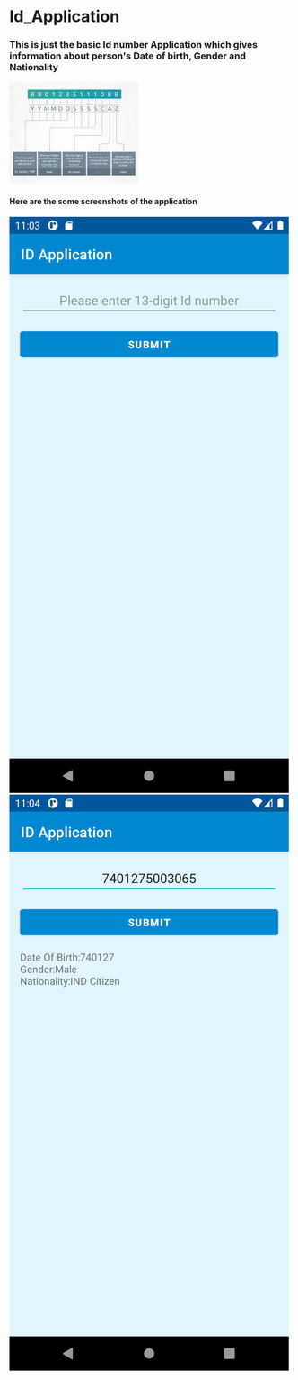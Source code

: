 # Id_Application
### This is just the basic Id number Application which gives information about person's Date of birth, Gender and Nationality
![ID](/ID.jpg)
#### Here are the some screenshots of the application
![Before](/Before.png)
![After](/After.png)
